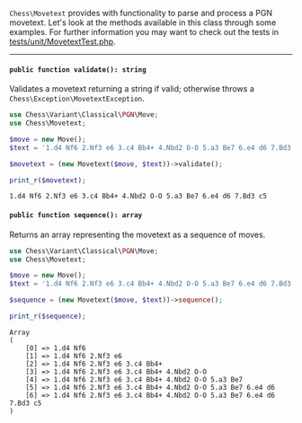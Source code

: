 `Chess\Movetext` provides with functionality to parse and process a PGN movetext. Let's look at the methods available in this class through some examples. For further information you may want to check out the tests in [tests/unit/MovetextTest.php](https://github.com/chesslablab/php-chess/blob/master/tests/unit/MovetextTest.php).

---

#### `public function validate(): string`

Validates a movetext returning a string if valid; otherwise  throws a `Chess\Exception\MovetextException`.

```php
use Chess\Variant\Classical\PGN\Move;
use Chess\Movetext;

$move = new Move();
$text = '1.d4 Nf6 2.Nf3 e6 3.c4 Bb4+ 4.Nbd2 O-O 5.a3 Be7 6.e4 d6 7.Bd3 c5';

$movetext = (new Movetext($move, $text))->validate();

print_r($movetext);
```
```text
1.d4 Nf6 2.Nf3 e6 3.c4 Bb4+ 4.Nbd2 O-O 5.a3 Be7 6.e4 d6 7.Bd3 c5
```

#### `public function sequence(): array`

Returns an array representing the movetext as a sequence of moves.

```php
use Chess\Variant\Classical\PGN\Move;
use Chess\Movetext;

$move = new Move();
$text = '1.d4 Nf6 2.Nf3 e6 3.c4 Bb4+ 4.Nbd2 O-O 5.a3 Be7 6.e4 d6 7.Bd3 c5';

$sequence = (new Movetext($move, $text))->sequence();

print_r($sequence);
```
```
Array
(
    [0] => 1.d4 Nf6
    [1] => 1.d4 Nf6 2.Nf3 e6
    [2] => 1.d4 Nf6 2.Nf3 e6 3.c4 Bb4+
    [3] => 1.d4 Nf6 2.Nf3 e6 3.c4 Bb4+ 4.Nbd2 O-O
    [4] => 1.d4 Nf6 2.Nf3 e6 3.c4 Bb4+ 4.Nbd2 O-O 5.a3 Be7
    [5] => 1.d4 Nf6 2.Nf3 e6 3.c4 Bb4+ 4.Nbd2 O-O 5.a3 Be7 6.e4 d6
    [6] => 1.d4 Nf6 2.Nf3 e6 3.c4 Bb4+ 4.Nbd2 O-O 5.a3 Be7 6.e4 d6 7.Bd3 c5
)
```
